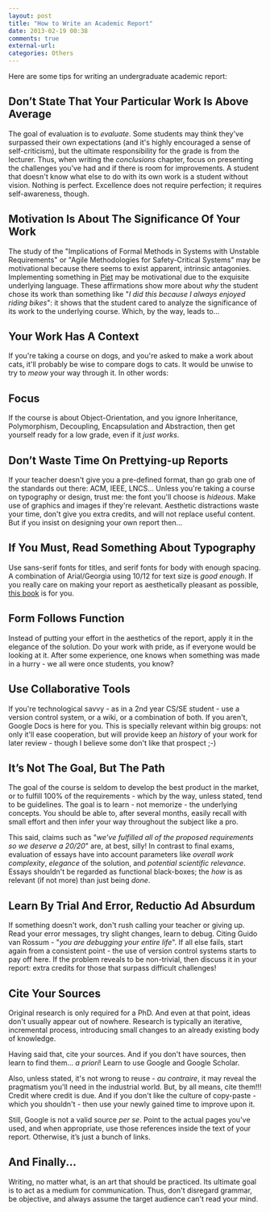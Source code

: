 ```yaml
---
layout: post
title: "How to Write an Academic Report"
date: 2013-02-19 00:38
comments: true
external-url:
categories: Others
---
```


Here are some tips for writing an undergraduate academic report:

## Don’t State That Your Particular Work Is Above Average

The goal of evaluation is to *evaluate*. Some students may think they've surpassed their own expectations (and it's highly encouraged a sense of self-criticism), but the ultimate responsibility for the grade is from the lecturer. Thus, when writing the *conclusions* chapter, focus on presenting the challenges you've had and if there is room for improvements. A student that doesn't know what else to do with its own work is a student without vision. Nothing is perfect. Excellence does not require perfection; it requires self-awareness, though.

## Motivation Is About The Significance Of Your Work

The study of the "Implications of Formal Methods in Systems with Unstable Requirements" or "Agile Methodologies for Safety-Critical Systems" may be motivational because there seems to exist apparent, intrinsic antagonies. Implementing something in [Piet](http://www.dangermouse.net/esoteric/piet.html) may be motivational due to the exquisite underlying language. These affirmations show more about *why* the student chose its work than something like "*I did this because I always enjoyed riding bikes*": it shows that the student cared to analyze the significance of its work to the underlying course. Which, by the way, leads to…

## Your Work Has A Context

If you're taking a course on dogs, and you're asked to make a work about cats, it'll probably be wise to compare dogs to cats. It would be unwise to try to *meow* your way through it. In other words:

## Focus

If the course is about Object-Orientation, and you ignore Inheritance, Polymorphism, Decoupling, Encapsulation and Abstraction, then get yourself ready for a low grade, even if it *just works*.

## Don’t Waste Time On Prettying-up Reports

If your teacher doesn't give you a pre-defined format, than go grab one of the standards out there: ACM, IEEE, LNCS... Unless you're taking a course on typography or design, trust me: the font you'll choose is *hideous*. Make use of graphics and images if they're relevant. Aesthetic distractions waste your time, don't give you extra credits, and will not replace useful content. But if you insist on designing your own report then...

## If You Must, Read Something About Typography

Use sans-serif fonts for titles, and serif fonts for body with enough spacing. A combination of Arial/Georgia using 10/12 for text size is *good enough*. If you really care on making your report as aesthetically pleasant as possible, [this book](http://en.wikipedia.org/wiki/The_Elements_of_Typographic_Style) is for you.

## Form Follows Function

Instead of putting your effort in the aesthetics of the report, apply it in the elegance of the solution. Do your work with pride, as if everyone would be looking at it. After some experience, one knows when something was made in a hurry - we all were once students, you know?

## Use Collaborative Tools

If you're technological savvy - as in a 2nd year CS/SE student - use a version control system, or a wiki, or a combination of both. If you aren't, Google Docs is here for you. This is specially relevant within big groups: not only it'll ease cooperation, but will provide keep an *history* of your work for later review - though I believe some don't like that prospect ;-)

## It’s Not The Goal, But The Path

The goal of the course is seldom to develop the best product in the market, or to fulfill 100% of the requirements - which by the way, unless stated, tend to be guidelines. The goal is to learn - not memorize - the underlying concepts. You should be able to, after several months, easily recall with small effort and then infer your way throughout the subject like a pro.

This said, claims such as "*we've fulfilled all of the proposed requirements so we deserve a 20/20*" are, at best, silly! In contrast to final exams, evaluation of essays have into account parameters like *overall work complexity*, *elegance* of the solution, and *potential scientific relevance*. Essays shouldn't be regarded as functional black-boxes; the *how* is as relevant (if not more) than just being *done*.

## Learn By Trial And Error, Reductio Ad Absurdum

If something doesn't work, don't rush calling your teacher or giving up. Read your error messages, try slight changes, learn to debug. Citing Guido van Rossum - "*you are debugging your entire life*". If all else fails, start again from a consistent point - the use of version control systems starts to pay off here. If the problem reveals to be non-trivial, then discuss it in your report: extra credits for those that surpass difficult challenges!

## Cite Your Sources

Original research is only required for a PhD. And even at that point, ideas don't usually appear out of nowhere. Research is typically an iterative, incremental process, introducing small changes to an already existing body of knowledge.

Having said that, cite your sources. And if you don't have sources, then learn to find them... *a priori*! Learn to use Google and Google Scholar.

Also, unless stated, it's not wrong to reuse - *au contraire*, it may reveal the pragmatism you'll need in the industrial world. But, by all means, cite them!!! Credit where credit is due. And if you don't like the culture of copy-paste - which you shouldn't - then use your newly gained time to improve upon it.

Still, Google is not a valid source *per se*. Point to the actual pages you've used, and when appropriate, use those references inside the text of your report. Otherwise, it’s just a bunch of links.

## And Finally...

Writing, no matter what, is an art that should be practiced. Its ultimate goal is to act as a medium for communication. Thus, don't disregard grammar, be objective, and always assume the target audience can't read your mind.
